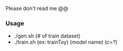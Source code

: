 Please don't read me @@
### Usage
* ./gen.sh (# of train dataset)
* ./train.sh (ex: trainToy) (model name) (c=?) 
